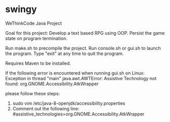 # swingy

WeThinkCode Java Project

Goal for this project:
Develop a text based RPG using OOP. Persist the game state on program termination.

Run make.sh to precompile the project. 
Run console.sh or gui.sh to launch the program. 
Type "exit" at any time to quit the program.

Requires Maven to be installed.

If the following error is encountered when running gui.sh on Linux:
Exception in thread "main" java.awt.AWTError: Assistive Technology not found: org.GNOME.Accessibility.AtkWrapper

please follow these steps:
1. sudo vim /etc/java-8-openjdk/accessibility.properties
2. Comment out the following line: #assistive_technologies=org.GNOME.Accessibility.AtkWrapper
